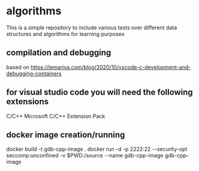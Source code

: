# algorithms
This is a simple repository to include various tests over different data structures and algorithms for learning purposes 


## compilation and debugging
based on https://lemariva.com/blog/2020/10/vscode-c-development-and-debugging-containers

## for visual studio code you will need the following extensions

C/C++ Microsoft
C/C++ Extension Pack

## docker image creation/running

docker build -t gdb-cpp-image .
docker run -d -p 2222:22 --security-opt seccomp:unconfined -v $PWD:/source --name gdb-cpp-image gdb-cpp-image
